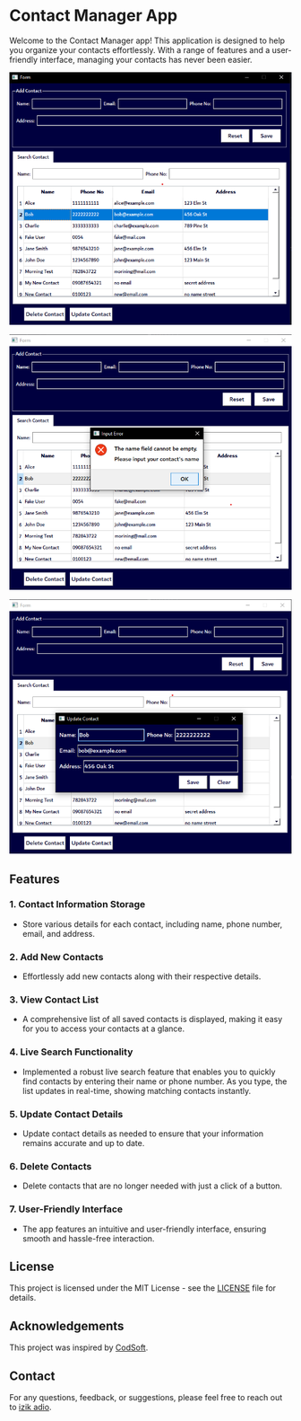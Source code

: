 # Contact Manager App

Welcome to the Contact Manager app! This application is designed to help you organize your contacts effortlessly. With a range of features and a user-friendly interface, managing your contacts has never been easier.

![Home Page](./screenshot/home-page.png)

![Save Contact](./screenshot/save-contact.png)

![Update Contact](./screenshot/updateContact.png)

## Features

### 1. Contact Information Storage

- Store various details for each contact, including name, phone number, email, and address.

### 2. Add New Contacts

- Effortlessly add new contacts along with their respective details.

### 3. View Contact List

- A comprehensive list of all saved contacts is displayed, making it easy for you to access your contacts at a glance.

### 4. Live Search Functionality

- Implemented a robust live search feature that enables you to quickly find contacts by entering their name or phone number. As you type, the list updates in real-time, showing matching contacts instantly.

### 5. Update Contact Details

- Update contact details as needed to ensure that your information remains accurate and up to date.

### 6. Delete Contacts

- Delete contacts that are no longer needed with just a click of a button.

### 7. User-Friendly Interface

- The app features an intuitive and user-friendly interface, ensuring smooth and hassle-free interaction.

## License

This project is licensed under the MIT License - see the [LICENSE](LICENSE) file for details.

## Acknowledgements

This project was inspired by [CodSoft](https://www.codsoft.in/).

## Contact

For any questions, feedback, or suggestions, please feel free to reach out to [izik adio](https://www.linkedin.com/in/izik-adio/).
